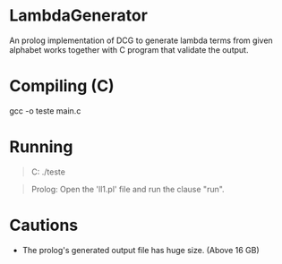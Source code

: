 # LambdaGenerator
An prolog implementation of DCG to generate lambda terms from given alphabet works together with C program that validate the output.

# Compiling (C)
gcc -o teste main.c

# Running
> C: ./teste

> Prolog: Open the 'll1.pl' file and run the clause "run".

# Cautions 
* The prolog's generated output file has huge size. (Above 16 GB)

